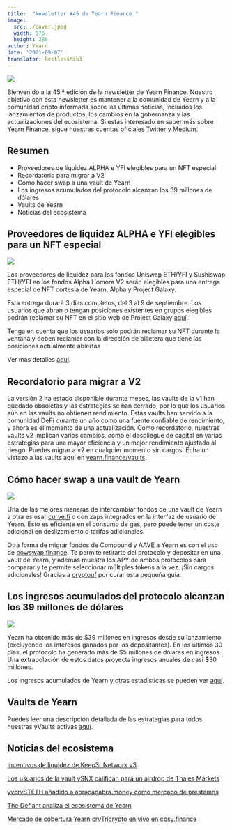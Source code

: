 ```yaml
---
title:  "Newsletter #45 de Yearn Finance "
image:
  src: ./cover.jpeg
  width: 576
  height: 288
author: Yearn
date: '2021-09-07'
translator: RestlessMik3
---
```



![](/_posts/_newsletters/Yearn-Finance-Newsletter-45/cover.jpeg?w=880&h=440)

Bienvenido a la 45.ª edición de la newsletter de Yearn Finance. Nuestro objetivo con esta newsletter es mantener a la comunidad de Yearn y a la comunidad cripto informada sobre las últimas noticias, incluidos los lanzamientos de productos, los cambios en la gobernanza y las actualizaciones del ecosistema. Si estás interesado en saber más sobre Yearn Finance, sigue nuestras cuentas oficiales [Twitter](https://twitter.com/iearnfinance) y [Medium](https://medium.com/iearn).

## **Resumen**

- Proveedores de liquidez ALPHA e YFI elegibles para un NFT especial
- Recordatorio para migrar a V2
- Cómo hacer swap a una vault de Yearn
- Los ingresos acumulados del protocolo alcanzan los 39 millones de dólares
- Vaults de Yearn
- Noticias del ecosistema

## **Proveedores de liquidez ALPHA e YFI elegibles para un NFT especial**

![](/_posts/_newsletters/Yearn-Finance-Newsletter-45/image2.jpg?w=1456&h=1729)

Los proveedores de liquidez para los fondos Uniswap ETH/YFI y Sushiswap ETH/YFI en los fondos Alpha Homora V2 serán elegibles para una entrega especial de NFT cortesía de Yearn, Alpha y Project Galaxy.

Esta entrega durará 3 días completos, del 3 al 9 de septiembre. Los usuarios que abran o tengan posiciones existentes en grupos elegibles podrán reclamar su NFT en el sitio web de Project Galaxy [aquí](https://galaxy.eco/AlphaFinanceLab/campaign/117).

Tenga en cuenta que los usuarios solo podrán reclamar su NFT durante la ventana y deben reclamar con la dirección de billetera que tiene las posiciones actualmente abiertas

Ver más detalles [aquí](https://twitter.com/AlphaFinanceLab/status/1433689307152195591).

## **Recordatorio para migrar a V2**

La versión 2 ha estado disponible durante meses, las vaults de la v1 han quedado obsoletas y las estrategias se han cerrado, por lo que los usuarios aún en las vaults no obtienen rendimiento. Estas vaults han servido a la comunidad DeFi durante un año como una fuente confiable de rendimiento, y ahora es el momento de una actualización. Como recordatorio, nuestras vaults v2 implican varios cambios, como el despliegue de capital en varias estrategias para una mayor eficiencia y un mejor rendimiento ajustado al riesgo. Puedes migrar a v2 en cualquier momento sin cargos.
Echa un vistazo a las vaults aquí en [yearn.finance/vaults](https://yearn.finance/vaults).

## **Cómo hacer swap a una vault de Yearn**

![](/_posts/_newsletters/Yearn-Finance-Newsletter-45/image3.jpg?w=679&h=388)

Una de las mejores maneras de intercambiar fondos de una vault de Yearn a otra es usar [curve.fi](https://curve.fi/) o con zaps integrados en la interfaz de usuario de Yearn. Esto es eficiente en el consumo de gas, pero puede tener un coste adicional en deslizamiento o tarifas adicionales.

Otra forma de migrar fondos de Compound y AAVE a Yearn es con el uso de [bowswap.finance](https://bowswap.finance/). Te permite retirarte del protocolo y depositar en una vault de Yearn, y además muestra los APY de ambos protocolos para comparar y te permite seleccionar múltiples tokens a la vez. ¡Sin cargos adicionales!
Gracias a [cryptouf](https://twitter.com/cryptouf) por curar esta pequeña guía.

## **Los ingresos acumulados del protocolo alcanzan los 39 millones de dólares**

![](/_posts/_newsletters/Yearn-Finance-Newsletter-45/image4.jpg?w=1456&h=833)

Yearn ha obtenido más de $39 millones en ingresos desde su lanzamiento (excluyendo los intereses ganados por los depositantes). En los últimos 30 días, el protocolo ha generado más de $5 millones de dólares en ingresos. Una extrapolación de estos datos proyecta ingresos anuales de casi $30 millones.

Los ingresos acumulados de Yearn y otras estadísticas se pueden ver [aquí](https://www.yfistats.com/).

## **Vaults de Yearn**

Puedes leer una descripción detallada de las estrategias para todos nuestras yVaults activas [aquí](https://medium.com/yearn-state-of-the-vaults/the-vaults-at-yearn-9237905ffed3).

## **Noticias del ecosistema**

[Incentivos de liquidez de Keep3r Network v3](https://twitter.com/AndreCronjeTech/status/1434125562281332737)

[Los usuarios de la vault ySNX califican para un airdrop de Thales Markets](https://twitter.com/thalesmarket/status/1434889906657144834)

[yvcrvSTETH añadido a abracadabra.money como mercado de préstamos](https://twitter.com/MIM_Spell/status/1430975000350281732?s=20)

[The Defiant analiza el ecosistema de Yearn](https://thedefiant.io/yearn-finance-ecosystem-breakdown-pushing-the-boundaries-of-human-coordination/)

[Mercado de cobertura Yearn crvTricrypto en vivo en cosy.finance](https://twitter.com/cozyfinance/status/1433602125792038913)
